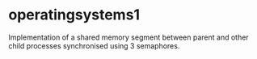 # operatingsystems1
Implementation of a shared memory segment between parent and other child processes synchronised using 3 semaphores.
